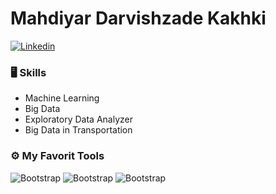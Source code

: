 # Mahdiyar Darvishzade Kakhki

[![Linkedin](https://img.shields.io/badge/-LinkedIn-blue?style=flat&logo=Linkedin&logoColor=white)](https://www.linkedin.com/in/mahdiyar-darvishzadeh-a64567133/)

### 🖥 Skills

- Machine Learning
- Big Data
- Exploratory Data Analyzer
- Big Data in Transportation  

### ⚙️ My Favorit Tools

![Bootstrap](https://img.shields.io/badge/-Dask-black?logo=dask) ![Bootstrap](https://img.shields.io/badge/-Pandas-05122A?logo=pandas) ![Bootstrap](https://img.shields.io/badge/-numpy-05122A?logo=numpy)
